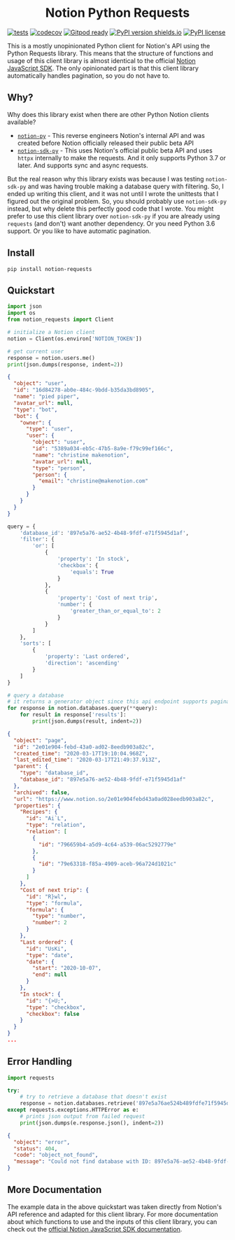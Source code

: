 <h1 align="center">Notion Python Requests</h1>

[![tests](https://github.com/nyoungstudios/notion-py-requests/actions/workflows/python_test.yml/badge.svg)](https://github.com/nyoungstudios/notion-py-requests/actions/workflows/python_test.yml)
[![codecov](https://codecov.io/gh/nyoungstudios/notion-py-requests/branch/main/graph/badge.svg?token=9M2UZ4WJ36)](https://codecov.io/gh/nyoungstudios/notion-py-requests)
[![Gitpod ready](https://img.shields.io/badge/Gitpod-ready-blue?logo=gitpod)](https://gitpod.io/#https://github.com/nyoungstudios/notion-py-requests)
[![PyPI version shields.io](https://img.shields.io/pypi/v/notion-requests.svg)](https://pypi.python.org/project/notion-requests/)
[![PyPI license](https://img.shields.io/pypi/l/notion-requests.svg)](https://pypi.python.org/project/notion-requests/)

This is a mostly unopinionated Python client for Notion's API using the Python Requests library. This means that the
structure of functions and usage of this client library is almost identical to the official
[Notion JavaScript SDK](https://developers.notion.com/reference/intro). The only opinionated part is that this client
library automatically handles pagination, so you do not have to.

## Why?
Why does this library exist when there are other Python Notion clients available?
- [`notion-py`](https://github.com/jamalex/notion-py) - This reverse engineers Notion's internal API and was created
    before Notion officially released their public beta API
- [`notion-sdk-py`](https://github.com/ramnes/notion-sdk-py) - This uses Notion's official public beta API and
    uses `httpx` internally to make the requests. And it only supports Python 3.7 or later. And supports sync and async
    requests.

But the real reason why this library exists was because I was testing `notion-sdk-py` and was having trouble making a
database query with filtering. So, I ended up writing this client, and it was not until I wrote the unittests that I
figured out the original problem. So, you should probably use `notion-sdk-py` instead, but why delete this perfectly
good code that I wrote. You might prefer to use this client library over `notion-sdk-py` if you are already using
`requests` (and don't) want another dependency. Or you need Python 3.6 support. Or you like to have automatic
pagination.

## Install

```shell
pip install notion-requests
```

## Quickstart

```python
import json
import os
from notion_requests import Client

# initialize a Notion client
notion = Client(os.environ['NOTION_TOKEN'])

# get current user
response = notion.users.me()
print(json.dumps(response, indent=2))
```

```json
{
  "object": "user",
  "id": "16d84278-ab0e-484c-9bdd-b35da3bd8905",
  "name": "pied piper",
  "avatar_url": null,
  "type": "bot",
  "bot": {
    "owner": {
      "type": "user",
      "user": {
        "object": "user",
        "id": "5389a034-eb5c-47b5-8a9e-f79c99ef166c",
        "name": "christine makenotion",
        "avatar_url": null,
        "type": "person",
        "person": {
          "email": "christine@makenotion.com"
        }
      }
    }
  }
}
```

```python
query = {
    'database_id': '897e5a76-ae52-4b48-9fdf-e71f5945d1af',
    'filter': {
        'or': [
            {
                'property': 'In stock',
                'checkbox': {
                    'equals': True
                }
            },
            {
                'property': 'Cost of next trip',
                'number': {
                    'greater_than_or_equal_to': 2
                }
            }
        ]
    },
    'sorts': [
        {
            'property': 'Last ordered',
            'direction': 'ascending'
        }
    ]
}

# query a database
# it returns a generator object since this api endpoint supports pagination
for response in notion.databases.query(**query):
    for result in response['results']:
        print(json.dumps(result, indent=2))
```

```json
{
  "object": "page",
  "id": "2e01e904-febd-43a0-ad02-8eedb903a82c",
  "created_time": "2020-03-17T19:10:04.968Z",
  "last_edited_time": "2020-03-17T21:49:37.913Z",
  "parent": {
    "type": "database_id",
    "database_id": "897e5a76-ae52-4b48-9fdf-e71f5945d1af"
  },
  "archived": false,
  "url": "https://www.notion.so/2e01e904febd43a0ad028eedb903a82c",
  "properties": {
    "Recipes": {
      "id": "Ai`L",
      "type": "relation",
      "relation": [
        {
          "id": "796659b4-a5d9-4c64-a539-06ac5292779e"
        },
        {
          "id": "79e63318-f85a-4909-aceb-96a724d1021c"
        }
      ]
    },
    "Cost of next trip": {
      "id": "R}wl",
      "type": "formula",
      "formula": {
        "type": "number",
        "number": 2
      }
    },
    "Last ordered": {
      "id": "UsKi",
      "type": "date",
      "date": {
        "start": "2020-10-07",
        "end": null
      }
    },
    "In stock": {
      "id": "{>U;",
      "type": "checkbox",
      "checkbox": false
    }
  }
}
...
```

## Error Handling
```python
import requests

try:
    # try to retrieve a database that doesn't exist
    response = notion.databases.retrieve('897e5a76ae524b489fdfe71f5945d1af')
except requests.exceptions.HTTPError as e:
    # prints json output from failed request
    print(json.dumps(e.response.json(), indent=2))
```

```json
{
  "object": "error",
  "status": 404,
  "code": "object_not_found",
  "message": "Could not find database with ID: 897e5a76-ae52-4b48-9fdf-e71f5945d1af."
}
```

## More Documentation
The example data in the above quickstart was taken directly from Notion's API reference and adapted for this client
library. For more documentation about which functions to use and the inputs of this client library, you can check out
the [official Notion JavaScript SDK documentation](https://developers.notion.com/reference/intro).
